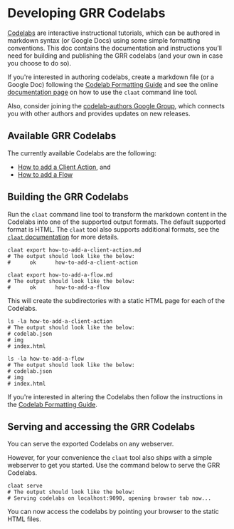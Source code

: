# Developing GRR Codelabs

[Codelabs](https://github.com/googlecodelabs/tools) are interactive instructional tutorials, which can be authored in markdown syntax (or Google Docs) using some simple formatting conventions.
This doc contains the documentation and instructions you’ll need for building and publishing the GRR codelabs (and your own in case you choose to do so).

If you're interested in authoring codelabs, create a markdown file (or a Google Doc) following the [Codelab Formatting Guide](FORMAT-GUIDE.md) and see the online [documentation page](https://github.com/googlecodelabs/tools/blob/main/claat/README.md) on how to use the `claat` command line tool.

Also, consider joining the [codelab-authors Google Group](https://groups.google.com/forum/#!forum/codelab-authors), which connects you with other authors and provides updates on new releases. 

## Available GRR Codelabs

The currently available Codelabs are the following:
- [How to add a Client Action](./how-to-add-a-client-action.md), and
- [How to add a Flow](./how-to-add-a-flow.md)

## Building the GRR Codelabs

Run the ```claat``` command line tool to transform the markdown content in the Codelabs into one of the supported output formats. The default supported format is HTML. The ```claat``` tool also supports additional formats, see the [```claat``` documentation](https://github.com/googlecodelabs/tools/blob/main/claat/README.md) for more details.

```
claat export how-to-add-a-client-action.md
# The output should look like the below:
#      ok      how-to-add-a-client-action

claat export how-to-add-a-flow.md
# The output should look like the below:
#      ok      how-to-add-a-flow
```

This will create the subdirectories with a static HTML page for each of the Codelabs.

```
ls -la how-to-add-a-client-action
# The output should look like the below:
# codelab.json
# img
# index.html

ls -la how-to-add-a-flow
# The output should look like the below:
# codelab.json
# img
# index.html
```

If you're interested in altering the Codelabs then follow the instructions in the [Codelab Formatting Guide](https://github.com/googlecodelabs/tools/blob/main/FORMAT-GUIDE.md).

## Serving and accessing the GRR Codelabs

You can serve the exported Codelabs on any webserver.

However, for your convenience the ```claat``` tool also ships with a simple webserver to get you started.
Use the command below to serve the GRR Codelabs.

```
claat serve
# The output should look like the below:
# Serving codelabs on localhost:9090, opening browser tab now...
```

You can now access the codelabs by pointing your browser to the static HTML files.
